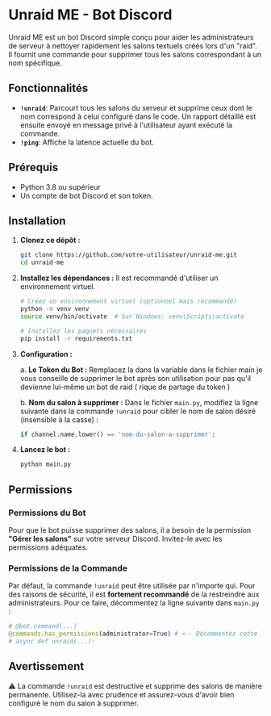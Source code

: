 # Unraid ME - Bot Discord

Unraid ME est un bot Discord simple conçu pour aider les administrateurs de serveur à nettoyer rapidement les salons textuels créés lors d'un "raid". Il fournit une commande pour supprimer tous les salons correspondant à un nom spécifique.

## Fonctionnalités

- **`!unraid`**: Parcourt tous les salons du serveur et supprime ceux dont le nom correspond à celui configuré dans le code. Un rapport détaillé est ensuite envoyé en message privé à l'utilisateur ayant exécuté la commande.
- **`!ping`**: Affiche la latence actuelle du bot.

## Prérequis

- Python 3.8 ou supérieur
- Un compte de bot Discord et son token.

## Installation

1.  **Clonez ce dépôt :**
    ```bash
    git clone https://github.com/votre-utilisateur/unraid-me.git
    cd unraid-me
    ```

2.  **Installez les dépendances :**
    Il est recommandé d'utiliser un environnement virtuel.
    ```bash
    # Créez un environnement virtuel (optionnel mais recommandé)
    python -m venv venv
    source venv/bin/activate  # Sur Windows: venv\Scripts\activate

    # Installez les paquets nécessaires
    pip install -r requirements.txt
    ```

3.  **Configuration :**

    a. **Le Token du Bot :**
    Remplacez la dans la variable dans le fichier main
    je vous conseille de supprimer le bot après son utilisation pour pas qu'il devienne lui-même un bot de raid ( rique de partage du token )

    b. **Nom du salon à supprimer :**
    Dans le fichier `main.py`, modifiez la ligne suivante dans la commande `!unraid` pour cibler le nom de salon désiré (insensible à la casse) :

    ```python
    if channel.name.lower() == 'nom-du-salon-a-supprimer':
    ```

4.  **Lancez le bot :**
    ```bash
    python main.py
    ```

## Permissions

### Permissions du Bot
Pour que le bot puisse supprimer des salons, il a besoin de la permission **"Gérer les salons"** sur votre serveur Discord. Invitez-le avec les permissions adéquates.

### Permissions de la Commande
Par défaut, la commande `!unraid` peut être utilisée par n'importe qui. Pour des raisons de sécurité, il est **fortement recommandé** de la restreindre aux administrateurs. Pour ce faire, décommentez la ligne suivante dans `main.py` :

```python
# @bot.command(...)
@commands.has_permissions(administrator=True) # <-- Décommentez cette ligne
# async def unraid(...):
```

## Avertissement

⚠️ La commande `!unraid` est destructive et supprime des salons de manière permanente. Utilisez-la avec prudence et assurez-vous d'avoir bien configuré le nom du salon à supprimer.